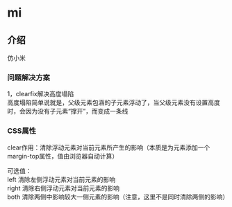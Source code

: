 # mi

## 介绍  
仿小米

### 问题解决方案
1，clearfix解决高度塌陷  
高度塌陷简单说就是，父级元素包涵的子元素浮动了，当父级元素没有设置高度时，会因为没有子元素“撑开”，而变成一条线  



### CSS属性
clear作用：清除浮动元素对当前元素所产生的影响（本质是为元素添加一个margin-top属性，值由浏览器自动计算） 

可选值：  
left 清除左侧浮动元素对当前元素的影响  
right 清除右侧浮动元素对当前元素的影响  
both 清除两侧中影响较大一侧元素的影响（注意，这里不是同时清除两侧的影响）  
